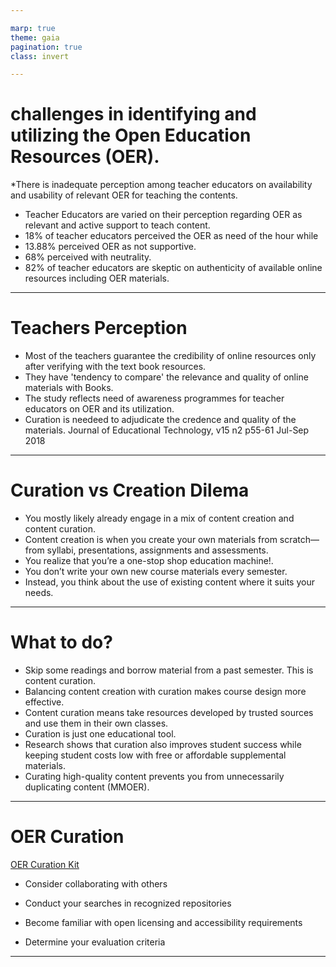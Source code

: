```yaml
---

marp: true
theme: gaia
pagination: true
class: invert

---
```


# challenges in identifying and utilizing the Open Education Resources (OER).

*There is inadequate perception among teacher educators on availability and usability of relevant OER for teaching the contents.
* Teacher Educators are varied on their perception regarding OER as relevant and active support to teach content.
* 18% of teacher educators perceived the OER as need of the hour while
* 13.88% perceived OER as not supportive.
* 68% perceived with neutrality.
* 82% of teacher educators are skeptic on authenticity of available online resources including OER materials.

---

# Teachers Perception

 * Most of the teachers guarantee the credibility of online resources only after verifying with the text book resources.
 * They have 'tendency to compare' the relevance and quality of online materials with Books.
 * The study reflects need of awareness programmes for teacher educators on OER and its utilization. 
 * Curation is needeed to adjudicate the credence and quality of the materials.
Journal of Educational Technology, v15 n2 p55-61 Jul-Sep 2018

---

# Curation vs Creation Dilema

* You mostly likely already engage in a mix of content creation and content curation.
* Content creation is when you create your own materials from scratch—from syllabi, presentations, assignments and assessments.
* You realize that you’re a one-stop shop education machine!.
* You don’t write your own new course materials every semester. 
* Instead, you think about the use of existing content where it suits your needs.

---

# What to do?

* Skip some readings and borrow material from a past semester. This is content curation.
* Balancing content creation with curation makes course design more effective.
* Content curation means take resources developed by trusted sources and use them in their own classes.
* Curation is just one educational tool.
* Research shows that curation also improves student success while keeping student costs low with free or affordable supplemental materials.
* Curating high-quality content prevents you from unnecessarily duplicating content (MMOER). 

---

# OER Curation

[OER Curation Kit](https://www.education.ne.gov/educational-technology/oer/oer-toolkit-curation/#1550863946581-1fce08bd-2c1b)

* Consider collaborating with others

* Conduct your searches in recognized repositories

* Become familiar with open licensing and accessibility requirements

* Determine your evaluation criteria

---



